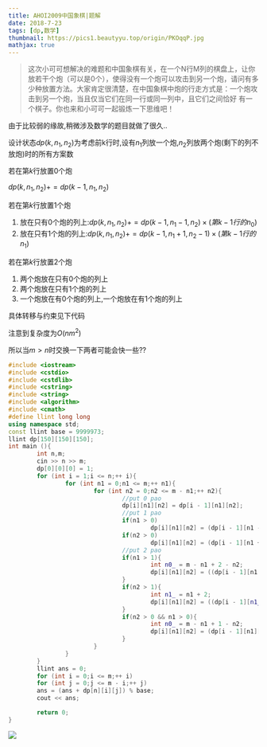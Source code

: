 ```yaml
---
title: AHOI2009中国象棋|题解
date: 2018-7-23
tags: [dp,数学]
thumbnail: https://pics1.beautyyu.top/origin/PKOqqP.jpg
mathjax: true
---
```


> 这次小可可想解决的难题和中国象棋有关，在一个N行M列的棋盘上，让你放若干个炮（可以是0个），使得没有一个炮可以攻击到另一个炮，请问有多少种放置方法。大家肯定很清楚，在中国象棋中炮的行走方式是：一个炮攻击到另一个炮，当且仅当它们在同一行或同一列中，且它们之间恰好 有一个棋子。你也来和小可可一起锻炼一下思维吧！

由于比较弱的缘故,稍微涉及数学的题目就做了很久..

设计状态$dp(k,n_{1},n_{2})$为考虑前k行时,设有$n_1$列放一个炮,$n_2$列放两个炮(剩下的列不放炮)时的所有方案数

若在第$k$行放置$0$个炮

$dp(k,n_1,n_2) += dp(k-1,n_1,n_2)$

若在第$k$行放置$1$个炮

1. 放在只有$0$个炮的列上:$dp(k,n_1,n_2) += dp(k - 1,n_1 - 1,n_2)\times (第k-1行的n_0)$
2. 放在只有$1$个炮的列上:$dp(k,n_1,n_2) += dp(k - 1,n_1 + 1,n_2 - 1)\times (第k-1行的n_1)$

若在第$k$行放置$2$个炮

1. 两个炮放在只有$0$个炮的列上
2. 两个炮放在只有$1$个炮的列上
3. 一个炮放在有$0$个炮的列上,一个炮放在有$1$个炮的列上

具体转移与约束见下代码

注意到复杂度为$O(nm^2)$

所以当$m>n$时交换一下两者可能会快一些??

```c++
#include <iostream>
#include <cstdio>
#include <cstdlib>
#include <cstring>
#include <string>
#include <algorithm>
#include <cmath>
#define llint long long
using namespace std;
const llint base = 9999973;
llint dp[150][150][150];
int main (){
        int n,m;
        cin >> n >> m;
        dp[0][0][0] = 1;
        for (int i = 1;i <= n;++ i){
                for (int n1 = 0;n1 <= m;++ n1){
                        for (int n2 = 0;n2 <= m - n1;++ n2){
                                //put 0 pao 
                                dp[i][n1][n2] = dp[i - 1][n1][n2];
                                //put 1 pao
                                if(n1 > 0)
                                        dp[i][n1][n2] = (dp[i - 1][n1 - 1][n2] * (m - n1 + 1 -n2) % base + dp[i][n1][n2]) % base;
                                if(n2 > 0)
                                        dp[i][n1][n2] = (dp[i - 1][n1 + 1][n2 - 1] * (n1 + 1) % base + dp[i][n1][n2]) % base;
                                //put 2 pao
                                if(n1 > 1){
                                        int n0_ = m - n1 + 2 - n2;
                                        dp[i][n1][n2] = ((dp[i - 1][n1 - 2][n2] * (n0_ * n0_ - n0_) / 2) % base + dp[i][n1][n2]) % base;
                                }
                                if(n2 > 1){
                                        int n1_ = n1 + 2;
                                        dp[i][n1][n2] = ((dp[i - 1][n1_][n2 - 2] * (n1_ * n1_ - n1_) / 2) % base + dp[i][n1][n2]) % base;
                                }
                                if(n2 > 0 && n1 > 0){
                                        int n0_ = m - n1 + 1 - n2;
                                        dp[i][n1][n2] = (dp[i - 1][n1][n2 - 1] * (n1 * n0_) % base + dp[i][n1][n2]) % base;
                                }
                        }
                }
        }
        llint ans = 0;
        for (int i = 0;i <= m;++ i)
        for (int j = 0;j <= m - i;++ j)
        ans = (ans + dp[n][i][j]) % base;
        cout << ans;

        return 0;
}
```

![](https://pics1.beautyyu.top/origin/PKOqqP.jpg)
